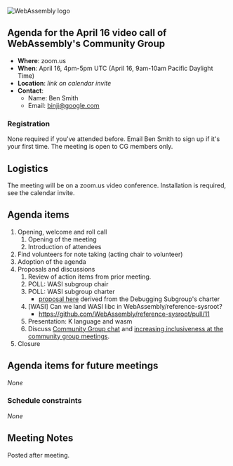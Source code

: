 ![WebAssembly logo](/images/WebAssembly.png)

## Agenda for the April 16 video call of WebAssembly's Community Group

- **Where**: zoom.us
- **When**: April 16, 4pm-5pm UTC (April 16, 9am-10am Pacific Daylight Time)
- **Location**: *link on calendar invite*
- **Contact**:
    - Name: Ben Smith
    - Email: binji@google.com

### Registration

None required if you've attended before. Email Ben Smith to sign up if it's
your first time. The meeting is open to CG members only.

## Logistics

The meeting will be on a zoom.us video conference.
Installation is required, see the calendar invite.

## Agenda items

1. Opening, welcome and roll call
    1. Opening of the meeting
    1. Introduction of attendees
1. Find volunteers for note taking (acting chair to volunteer)
1. Adoption of the agenda
1. Proposals and discussions
    1. Review of action items from prior meeting.
    1. POLL: WASI subgroup chair
    1. POLL: WASI subgroup charter
        - [proposal here](https://github.com/CraneStation/wasmtime/blob/master/docs/WASI-proposed-CG-subgroup-charter.md)
        derived from the Debugging Subgroup's charter
    1. [WASI] Can we land WASI libc in WebAssembly/reference-sysroot?
        - https://github.com/WebAssembly/reference-sysroot/pull/11
    1. Presentation: K language and wasm    
    1. Discuss [Community Group chat](https://github.com/WebAssembly/meetings/issues/236) and [increasing inclusiveness at the community group meetings](https://github.com/WebAssembly/meetings/issues/304).
1. Closure

## Agenda items for future meetings

*None*

### Schedule constraints

*None*

## Meeting Notes

Posted after meeting.
